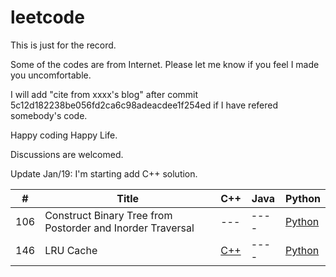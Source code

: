 leetcode
========

This is just for the record.


Some of the codes are from Internet. Please let me know if you feel I made you uncomfortable.

I will add "cite from xxxx's blog" after commit 5c12d182238be056fd2ca6c98adeacdee1f254ed if I have refered somebody's code.

Happy coding Happy Life. 

Discussions are welcomed.

Update Jan/19: I'm starting add C++ solution.

|#  |Title                                                     |C++|Java|Python|
|---|----------------------------------------------------------|---|----|----------------------------------------------------------------------------------------------------------------------|
|106|Construct Binary Tree from Postorder and Inorder Traversal|---|----|[Python](https://github.com/sureleo/leetcode/blob/master/python/ConstructBinaryTreeFromPreorderAndInorderTraversal.py)|
|146|LRU Cache|[C++](https://github.com/sureleo/leetcode/blob/master/c%2B%2B/LRUCache.cpp)|----|[Python](https://github.com/sureleo/leetcode/blob/master/python/LRUCache.py)|
